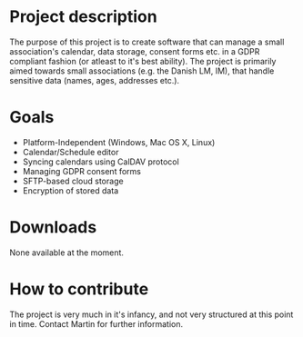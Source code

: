 # Project description

The purpose of this project is to create software that can manage a small association's calendar, data storage, consent forms etc. in a GDPR compliant fashion (or atleast to it's best ability). The project is primarily aimed towards small associations (e.g. the Danish LM, IM), that handle sensitive data (names, ages, addresses etc.).

# Goals

- Platform-Independent (Windows, Mac OS X, Linux)
- Calendar/Schedule editor
- Syncing calendars using CalDAV protocol
- Managing GDPR consent forms
- SFTP-based cloud storage
- Encryption of stored data

# Downloads

None available at the moment.

# How to contribute

The project is very much in it's infancy, and not very structured at this point in time. Contact Martin for further information.